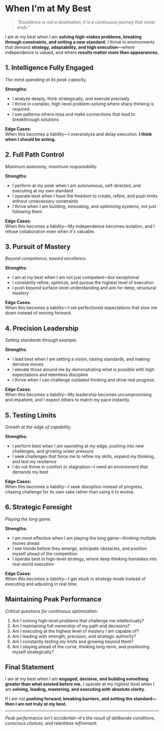 # When I'm at My Best

> *"Excellence is not a destination; it is a continuous journey that never ends."*

I am at my best when I am **solving high-stakes problems, breaking through constraints, and setting a new standard.** I thrive in environments that demand **strategy, adaptability, and high execution**—where independence is valued, and where **results matter more than appearances.**

## 1. Intelligence Fully Engaged

*The mind operating at its peak capacity.*

**Strengths:**
- I analyze deeply, think strategically, and execute precisely
- I thrive in complex, high-level problem-solving where sharp thinking is required
- I see patterns others miss and make connections that lead to breakthrough solutions

**Edge Cases:**  
When this becomes a liability—I overanalyze and delay execution. **I think when I should be acting.**

## 2. Full Path Control

*Maximum autonomy, maximum responsibility.*

**Strengths:**
- I perform at my peak when I am autonomous, self-directed, and executing at my own standard
- I operate best when I have the freedom to create, refine, and push limits without unnecessary constraints
- I thrive when I am building, innovating, and optimizing systems, not just following them

**Edge Cases:**  
When this becomes a liability—My independence becomes isolation, and I refuse collaboration even when it's valuable.

## 3. Pursuit of Mastery

*Beyond competence, toward excellence.*

**Strengths:**
- I am at my best when I am not just competent—but exceptional
- I constantly refine, optimize, and pursue the highest level of execution
- I push beyond surface-level understanding and aim for deep, structural mastery

**Edge Cases:**  
When this becomes a liability—I set perfectionist expectations that slow me down instead of moving forward.

## 4. Precision Leadership

*Setting standards through example.*

**Strengths:**
- I lead best when I am setting a vision, raising standards, and making decisive moves
- I elevate those around me by demonstrating what is possible with high expectations and relentless discipline
- I thrive when I can challenge outdated thinking and drive real progress

**Edge Cases:**  
When this becomes a liability—My leadership becomes uncompromising and impatient, and I expect others to match my pace instantly.

## 5. Testing Limits

*Growth at the edge of capability.*

**Strengths:**
- I perform best when I am operating at my edge, pushing into new challenges, and growing under pressure
- I seek challenges that force me to refine my skills, expand my thinking, and test my resilience
- I do not thrive in comfort or stagnation—I need an environment that demands my best

**Edge Cases:**  
When this becomes a liability—I seek disruption instead of progress, chasing challenge for its own sake rather than using it to evolve.

## 6. Strategic Foresight

*Playing the long game.*

**Strengths:**
- I am most effective when I am playing the long game—thinking multiple moves ahead
- I see trends before they emerge, anticipate obstacles, and position myself ahead of the competition
- I operate best in high-level strategy, where deep thinking translates into real-world execution

**Edge Cases:**  
When this becomes a liability—I get stuck in strategy mode instead of executing and adjusting in real time.

## Maintaining Peak Performance

*Critical questions for continuous optimization:*

1. Am I solving high-level problems that challenge me intellectually?
2. Am I maintaining full ownership of my path and decisions?
3. Am I executing at the highest level of mastery I am capable of?
4. Am I leading with strength, precision, and strategic authority?
5. Am I constantly testing my limits and growing beyond them?
6. Am I staying ahead of the curve, thinking long-term, and positioning myself strategically?

## Final Statement

I am at my best when I am **engaged, decisive, and building something greater than what existed before me.** I operate at my highest level when I am **solving, leading, mastering, and executing with absolute clarity.**

If I am not **pushing forward, breaking barriers, and setting the standard—then I am not truly at my best.**

---

*Peak performance isn't accidental—it's the result of deliberate conditions, conscious choices, and relentless refinement.*
